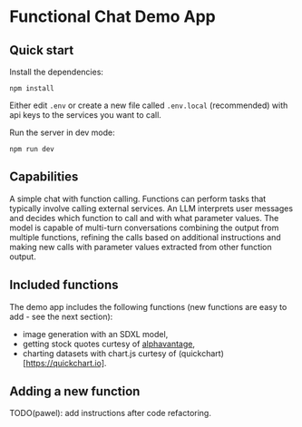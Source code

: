 # Functional Chat Demo App

## Quick start

Install the dependencies:
```
npm install
```

Either edit `.env` or create a new file called `.env.local` (recommended) with api keys to the services you want to call.

Run the server in dev mode:
```
npm run dev
```

## Capabilities

A simple chat with function calling. Functions can perform tasks that typically involve calling external services. An LLM interprets user messages and decides which function to call and with what parameter values. The model is capable of multi-turn conversations combining the output from multiple functions, refining the calls based on additional instructions and making new calls with parameter values extracted from other function output.

## Included functions

The demo app includes the following functions (new functions are easy to add - see the next section):
- image generation with an SDXL model,
- getting stock quotes curtesy of [alphavantage](https://www.alphavantage.co/),
- charting datasets with chart.js curtesy of (quickchart)[https://quickchart.io].

## Adding a new function

TODO(pawel): add instructions after code refactoring.